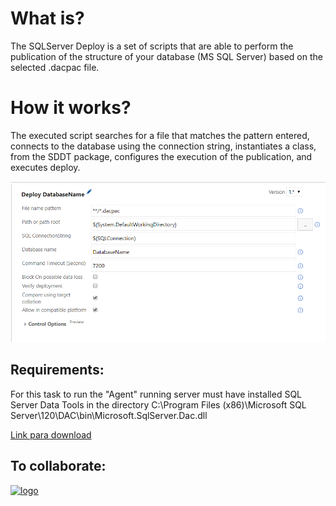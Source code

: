 ﻿<!-- [PT-BR](readme.md) -->
# **What is?**

The SQLServer Deploy is a set of scripts that are able to perform the publication of the structure of your database (MS SQL Server) based on the selected .dacpac file.

# **How it works?**

The executed script searches for a file that matches the pattern entered, connects to the database using the connection string, instantiates a class, from the SDDT package, configures the execution of the publication, and executes deploy.


![alt text](images/screenshot_1.png "Scheenshot")

## **Requirements:**
For this task to run the "Agent" running server must have installed SQL Server Data Tools in the directory C:\Program Files (x86)\Microsoft SQL Server\120\DAC\bin\Microsoft.SqlServer.Dac.dll

[Link para download](https://docs.microsoft.com/pt-br/sql/ssdt/download-sql-server-data-tools-ssdt)


## **To collaborate:**
  
[![logo](https://ms-vsts.gallerycdn.vsassets.io/extensions/ms-vsts/services-github/1.0.5/1479220457210/Microsoft.VisualStudio.Services.Icons.Branding)](https://github.com/GustavoAmerico/SQLServerDeploy)